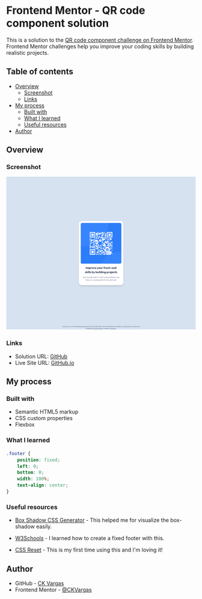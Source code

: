 # Frontend Mentor - QR code component solution

This is a solution to the [QR code component challenge on Frontend Mentor](https://www.frontendmentor.io/challenges/qr-code-component-iux_sIO_H). Frontend Mentor challenges help you improve your coding skills by building realistic projects.

## Table of contents

- [Overview](#overview)
  - [Screenshot](#screenshot)
  - [Links](#links)
- [My process](#my-process)
  - [Built with](#built-with)
  - [What I learned](#what-i-learned)
  - [Useful resources](#useful-resources)
- [Author](#author)

## Overview

### Screenshot

![](./screenshot.jpg)

### Links

- Solution URL: [GitHub](https://github.com/CKVargas/qr-code-component-challenge.io)
- Live Site URL: [GitHub.io](https://github.com/CKVargas/qr-code-component-challenge.io)

## My process

### Built with

- Semantic HTML5 markup
- CSS custom properties
- Flexbox

### What I learned

```css - This centered my footer
.footer {
	position: fixed;
	left: 0;
	bottom: 0;
	width: 100%;
	text-align: center;
}
```

### Useful resources

- [Box Shadow CSS Generator](https://cssgenerator.org/box-shadow-css-generator.html) - This helped me for visualize the box-shadow easily.

- [W3Schools](https://www.w3schools.com/howto/howto_css_fixed_footer.asp) - I learned how to create a fixed footer with this.

- [CSS Reset](https://www.joshwcomeau.com/css/custom-css-reset/) - This is my first time using this and I'm loving it!

## Author

- GitHub - [CK Vargas](https://github.com/CKVargas)
- Frontend Mentor - [@CKVargas](https://www.frontendmentor.io/profile/CKVargas)
